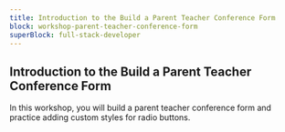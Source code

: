 ```yaml
---
title: Introduction to the Build a Parent Teacher Conference Form
block: workshop-parent-teacher-conference-form
superBlock: full-stack-developer
---
```


## Introduction to the Build a Parent Teacher Conference Form

In this workshop, you will build a parent teacher conference form and practice adding custom styles for radio buttons.
